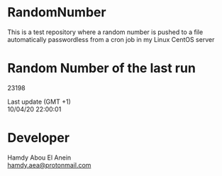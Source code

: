 # RandomNumber    
This is a test repository where a random number is pushed to a file automatically passwordless from a cron job in my Linux CentOS server    
# Random Number of the last run   
23198
      
Last update (GMT +1)    
10/04/20 22:00:01
# Developer    
Hamdy Abou El Anein   
hamdy.aea@protonmail.com
